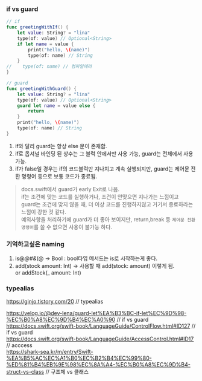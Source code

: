 
### if vs guard
```swift 
// if
func greetingWithIf() {
    let value: String? = "lina"
    type(of: value) // Optional<String>
    if let name = value {
        print("hello, \(name)")
        type(of: name) // String
    }
//    type(of: name) // 컴파일에러
}

// guard
func greetingWithGuard() {
    let value: String? = "lina"
    type(of: value) // Optional<String>
    guard let name = value else {
        return
    }
    print("hello, \(name)")
    type(of: name) // String
}
```
1. if와 달리 guard는 항상 else 문이 존재함.  
2. if로 옵셔널 바인딩 된 상수는 그 블럭 안에서만 사용 가능, guard는 전체에서 사용 가능.  
3. if가 false일 경우는 if의 코드블럭만 지나치고 계속 실행되지만, guard는 제어문 전환 명령어 등으로 보통 코드가 종료됨. 
> docs.swift에서 guard가 early Exit로 나옴.  
if는 조건에 맞는 코드를 실행하거나, 조건이 안맞으면 지나가는 느낌이고  
guard는 조건에 맞지 않을 때, 더 이상 코드를 진행하지않고 거기서 종료하라는 느낌이 강한 것 같다.  
예외사항을 처리하기에 guard가 더 좋아 보이지만, return,break 등 `제어문 전환 명령어`를 쓸 수 없으면 사용이 불가능 하다.  

### 기억하고싶은 naming
1. is@*@#&*(@ -> Bool : bool타입 메서드는 is로 시작하는게 좋다.
2. add(stock amount: Int) -> 사용할 때 add(stock: amount) 이렇게 됨.  
or addStock(_ amount: Int)

### typealias

https://ginjo.tistory.com/20 // typealias


https://velog.io/@dev-lena/guard-let%EA%B3%BC-if-let%EC%9D%98-%EC%B0%A8%EC%9D%B4%EC%A0%90 // if vs guard
https://docs.swift.org/swift-book/LanguageGuide/ControlFlow.html#ID127 // if vs guard  
https://docs.swift.org/swift-book/LanguageGuide/AccessControl.html#ID17 // acccess  
https://shark-sea.kr/m/entry/Swift-%EA%B5%AC%EC%A1%B0%EC%B2%B4%EC%99%80-%ED%81%B4%EB%9E%98%EC%8A%A4-%EC%B0%A8%EC%9D%B4-struct-vs-class // 구조체 vs 클래스

